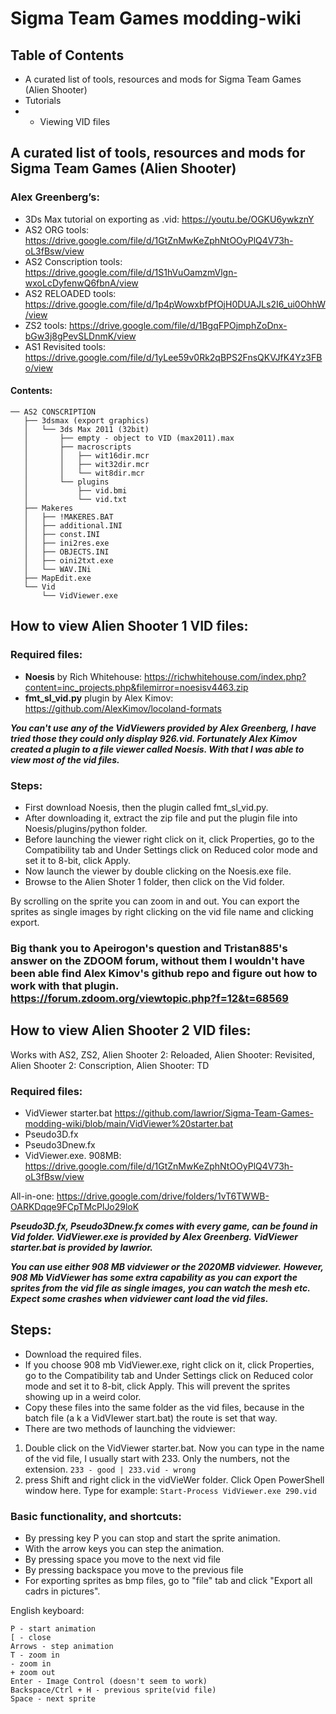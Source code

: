 # Sigma Team Games modding-wiki

## Table of Contents
* A curated list of tools, resources and mods for Sigma Team Games (Alien Shooter)
* Tutorials
* * Viewing VID files

## A curated list of tools, resources and mods for Sigma Team Games (Alien Shooter)
### Alex Greenberg’s:
* 3Ds Max tutorial on exporting as .vid:
https://youtu.be/OGKU6ywkznY
* AS2 ORG tools:
https://drive.google.com/file/d/1GtZnMwKeZphNtOOyPlQ4V73h-oL3fBsw/view
* AS2 Conscription tools:
https://drive.google.com/file/d/1S1hVuOamzmVlgn-wxoLcDyfenwQ6fbnA/view
* AS2 RELOADED tools:
https://drive.google.com/file/d/1p4pWowxbfPfOjH0DUAJLs2I6_ui0OhhW/view
* ZS2 tools:
https://drive.google.com/file/d/1BgqFPOjmphZoDnx-bGw3j8gPevSLDnmK/view
* AS1 Revisited tools:
https://drive.google.com/file/d/1yLee59v0Rk2qBPS2FnsQKVJfK4Yz3FBo/view

#### Contents:
```
── AS2 CONSCRIPTION
   ├── 3dsmax (export graphics)
   │   └── 3ds Max 2011 (32bit)
   │       ├── empty - object to VID (max2011).max
   │       ├── macroscripts
   │       │   ├── wit16dir.mcr
   │       │   ├── wit32dir.mcr
   │       │   └── wit8dir.mcr
   │       └── plugins
   │           ├── vid.bmi
   │           └── vid.txt
   ├── Makeres
   │   ├── !MAKERES.BAT
   │   ├── additional.INI
   │   ├── const.INI
   │   ├── ini2res.exe
   │   ├── OBJECTS.INI
   │   ├── oini2txt.exe
   │   └── WAV.INi
   ├── MapEdit.exe
   └── Vid
       └── VidViewer.exe
 ```


## How to view Alien Shooter 1 VID files:


### Required files:
* **Noesis** by Rich Whitehouse: https://richwhitehouse.com/index.php?content=inc_projects.php&filemirror=noesisv4463.zip
* **fmt_sl_vid.py** plugin by Alex Kimov: https://github.com/AlexKimov/locoland-formats


***You can't use any of the VidViewers provided by Alex Greenberg, I have tried those they could only display 926.vid. Fortunately Alex Kimov created a plugin to a file viewer called Noesis. With that I was able to view most of the vid files.***

### Steps:
* First download Noesis, then the plugin called fmt_sl_vid.py.
* After downloading it, extract the zip file and put the plugin file into Noesis/plugins/python folder.
* Before launching the viewer right click on it, click Properties, go to the Compatibility tab and Under Settings click on Reduced color mode and set it to 8-bit, click Apply.
* Now launch the viewer by double clicking on the Noesis.exe file.
* Browse to the Alien Shoter 1 folder, then click on the Vid folder.

By scrolling on the sprite you can zoom in and out. 
You can export the sprites as single images by right clicking on the vid file name and clicking export. 

### Big thank you to Apeirogon's question and Tristan885's answer on the ZDOOM forum, without them I wouldn't have been able find Alex Kimov's github repo and figure out how to work with that plugin. https://forum.zdoom.org/viewtopic.php?f=12&t=68569

## How to view Alien Shooter 2 VID files:

Works with AS2, ZS2, Alien Shooter 2: Reloaded, Alien Shooter: Revisited, Alien Shooter 2: Conscription, Alien Shooter: TD

### Required files:

* VidViewer starter.bat https://github.com/lawrior/Sigma-Team-Games-modding-wiki/blob/main/VidViewer%20starter.bat
* Pseudo3D.fx
* Pseudo3Dnew.fx
* VidViewer.exe. 908MB: https://drive.google.com/file/d/1GtZnMwKeZphNtOOyPlQ4V73h-oL3fBsw/view

All-in-one:
https://drive.google.com/drive/folders/1vT6TWWB-OARKDqqe9FCpTMcPlJo29loK

***Pseudo3D.fx, Pseudo3Dnew.fx comes with every game, can be found in Vid folder.
VidViewer.exe is provided by Alex Greenberg.
VidViewer starter.bat is provided by lawrior.*** 


***You can use either 908 MB vidviewer or the 2020MB vidviewer.***
***However, 908 Mb VidViewer has some extra capability as you can export the sprites from the vid file as single images, you can watch the mesh etc.***
***Expect some crashes when vidviewer cant load the vid files.***

## Steps:
* Download the required files. 
* If you choose 908 mb VidViewer.exe, right click on it, click Properties, go to the Compatibility tab and Under Settings click on Reduced color mode and set it to 8-bit, click Apply. This will prevent the sprites showing up in a weird color.
* Copy these files into the same folder as the vid files, because in the batch file (a k a  VidVIewer start.bat) the route is set that way.
* There are two methods of launching the vidviewer:
1. Double click on the VidViewer starter.bat. Now you can type in the name of the vid file, I usually start with 233. Only the numbers, not the extension. ```233 - good | 233.vid - wrong```
2. press Shift and right click in the vidVieWer folder. Click Open PowerShell window here. Type for example:  ```Start-Process VidViewer.exe 290.vid ```


### Basic functionality, and shortcuts:

* By pressing key P you can stop and start the sprite animation.
* With the arrow keys you can step the animation.
* By pressing space you move to the next vid file
* By pressing backspace you move to the previous file
* For exporting sprites as bmp files, go to "file" tab and click "Export all cadrs in pictures".

 English keyboard:
 ```
P - start animation
[ - close
Arrows - step animation
T - zoom in
- zoom in
+ zoom out
Enter - Image Control (doesn't seem to work)
Backspace/Ctrl + H - previous sprite(vid file)
Space - next sprite
 ```


